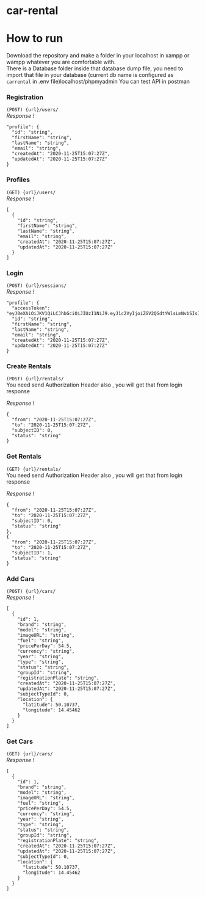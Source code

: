 # car-rental
# How to run
Download the repository and make a folder in your localhost in xampp or wampp whatever you are comfortable with.<br>
There is a Database folder inside that database dump file, you need to import that file in your database (current db name is configured as `carrental` in .env file)localhost/phpmyadmin
You can test API in postman

### **Registration** 
`(POST) {url}/users/` <br>
_Response !_
```
"profile": {
  "id": "string",
  "firstName": "string",
  "lastName": "string",
  "email": "string",
  "createdAt": "2020-11-25T15:07:27Z",
  "updatedAt": "2020-11-25T15:07:27Z"
}
```
### **Profiles** 
`(GET) {url}/users/` <br>
_Response !_
```
[
  {
    "id": "string",
    "firstName": "string",
    "lastName": "string",
    "email": "string",
    "createdAt": "2020-11-25T15:07:27Z",
    "updatedAt": "2020-11-25T15:07:27Z"
  }
]
```

### **Login** 
`(POST) {url}/sessions/` <br>
_Response !_
```
"profile": {
  "accessToken": "eyJ0eXAiOiJKV1QiLCJhbGciOiJIUzI1NiJ9.eyJ1c2VyIjoiZGV2QGdtYWlsLmNvbSIsImlhdCI6MTYwNjQ2NDkyMywiZXhwIjoxNjA2NDY4NTIzfQ.hgQZJd5HKirhKPwaxTmUJMZ4OIrJiDYQ3iDcHyXfQ6g",
  "id": "string",
  "firstName": "string",
  "lastName": "string",
  "email": "string",
  "createdAt": "2020-11-25T15:07:27Z",
  "updatedAt": "2020-11-25T15:07:27Z"
}
```
### **Create Rentals** 
`(POST) {url}/rentals/` <br>
You need send Authorization Header also , you will get that from login response <br />

_Response !_
```
{
  "from": "2020-11-25T15:07:27Z",
  "to": "2020-11-25T15:07:27Z",
  "subjectID": 0,
  "status": "string"
}
```

### **Get Rentals** 
`(GET) {url}/rentals/` <br>
You need send Authorization Header also , you will get that from login response <br/>

_Response !_
```
{
  "from": "2020-11-25T15:07:27Z",
  "to": "2020-11-25T15:07:27Z",
  "subjectID": 0,
  "status": "string"
},
{
  "from": "2020-11-25T15:07:27Z",
  "to": "2020-11-25T15:07:27Z",
  "subjectID": 1,
  "status": "string"
}
```
### **Add Cars** 
`(POST) {url}/cars/` <br>
_Response !_
```
[
  {
    "id": 1,
    "brand": "string",
    "model": "string",
    "imageURL": "string",
    "fuel": "string",
    "pricePerDay": 54.5,
    "currency": "string",
    "year": "string",
    "type": "string",
    "status": "string",
    "groupId": "string",
    "registrationPlate": "string",
    "createdAt": "2020-11-25T15:07:27Z",
    "updatedAt": "2020-11-25T15:07:27Z",
    "subjectTypeId": 0,
    "location": {
      "latitude": 50.10737,
      "longitude": 14.45462
    }
  }
]
```
### **Get Cars** 
`(GET) {url}/cars/` <br>
_Response !_
```
[
  {
    "id": 1,
    "brand": "string",
    "model": "string",
    "imageURL": "string",
    "fuel": "string",
    "pricePerDay": 54.5,
    "currency": "string",
    "year": "string",
    "type": "string",
    "status": "string",
    "groupId": "string",
    "registrationPlate": "string",
    "createdAt": "2020-11-25T15:07:27Z",
    "updatedAt": "2020-11-25T15:07:27Z",
    "subjectTypeId": 0,
    "location": {
      "latitude": 50.10737,
      "longitude": 14.45462
    }
  }
]
```

